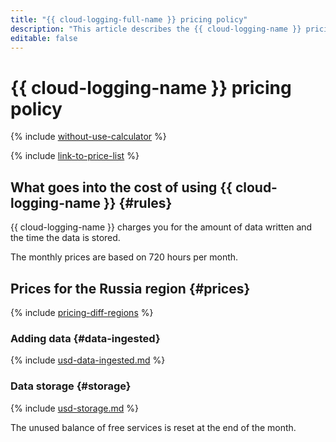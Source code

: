 ```yaml
---
title: "{{ cloud-logging-full-name }} pricing policy"
description: "This article describes the {{ cloud-logging-name }} pricing policy."
editable: false
---
```


# {{ cloud-logging-name }} pricing policy

{% include [without-use-calculator](../_includes/pricing/without-use-calculator.md) %}

{% include [link-to-price-list](../_includes/pricing/link-to-price-list.md) %}

## What goes into the cost of using {{ cloud-logging-name }} {#rules}

{{ cloud-logging-name }} charges you for the amount of data written and the time the data is stored.

The monthly prices are based on 720 hours per month.


## Prices for the Russia region {#prices}



{% include [pricing-diff-regions](../_includes/pricing-diff-regions.md) %}


### Adding data {#data-ingested}




{% include [usd-data-ingested.md](../_pricing/logging/usd-data-ingested.md) %}


### Data storage {#storage}




{% include [usd-storage.md](../_pricing/logging/usd-storage.md) %}


The unused balance of free services is reset at the end of the month.
